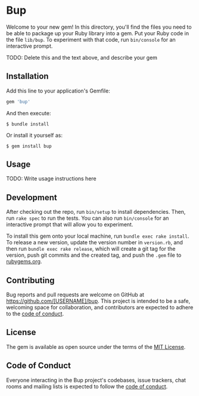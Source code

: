 # Bup

Welcome to your new gem! In this directory, you'll find the files you need to be able to package up your Ruby library into a gem. Put your Ruby code in the file `lib/bup`. To experiment with that code, run `bin/console` for an interactive prompt.

TODO: Delete this and the text above, and describe your gem

## Installation

Add this line to your application's Gemfile:

```ruby
gem 'bup'
```

And then execute:

    $ bundle install

Or install it yourself as:

    $ gem install bup

## Usage

TODO: Write usage instructions here

## Development

After checking out the repo, run `bin/setup` to install dependencies. Then, run `rake spec` to run the tests. You can also run `bin/console` for an interactive prompt that will allow you to experiment.

To install this gem onto your local machine, run `bundle exec rake install`. To release a new version, update the version number in `version.rb`, and then run `bundle exec rake release`, which will create a git tag for the version, push git commits and the created tag, and push the `.gem` file to [rubygems.org](https://rubygems.org).

## Contributing

Bug reports and pull requests are welcome on GitHub at https://github.com/[USERNAME]/bup. This project is intended to be a safe, welcoming space for collaboration, and contributors are expected to adhere to the [code of conduct](https://github.com/[USERNAME]/bup/blob/master/CODE_OF_CONDUCT.md).

## License

The gem is available as open source under the terms of the [MIT License](https://opensource.org/licenses/MIT).

## Code of Conduct

Everyone interacting in the Bup project's codebases, issue trackers, chat rooms and mailing lists is expected to follow the [code of conduct](https://github.com/[USERNAME]/bup/blob/master/CODE_OF_CONDUCT.md).
